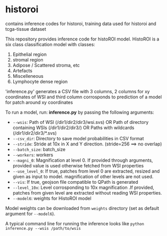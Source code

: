 # historoi
contains inference codes for historoi, training data used for historoi and tcga-tissue dataset


This repository provides inference code for histoROI model.
HistoROI is a six class classification model with classes:
1. Epithelial region
2. stromal region
3. Adipose / Scattered stroma, etc
4. Artefacts
5. Miscelleneous
6. Lymphocyte dense region

'inference.py' generates a CSV file with 3 columns, 2 columns for xy coordinates of WSI and third column corrosponds to prediction of a model for patch around xy coordinates

To run a model, run:
**inference.py** by passing the following arguments:
*  `--wsis`: Path of WSI (/dir1/dir2/dir3/wsi.svs) OR Path of directory containing WSIs (/dir1/dir2/dir3/) OR Paths with wildcards (/dir1/dir2/dir3/*.svs)
*  `--csv_dir`: Directory to save model probabilities in CSV format
*  `--stride`: Stride at 10x in X and Y direction. (stride=256 ==> no overlap)
*  `--batch_size`: batch_size
*  `--workers`: workers
*  `--magni_0`: Magnification at level 0. If provided through arguments, provided value is used otherwise fetched from WSI properties
*  `--use_level_0`: If true, patches from level 0 are extracted, resized and given as input to model. magnification of other levels are not used.
*  `--vis`: If true, geojson file compatible to QPath is generated
*  `--level_10x`: Level corrosponding to 10x magnification .If provided, patches from given level are extracted without reading WSI properties.
*  `--model6`: weights for HistoROI model

Model weights can be downloaded from `weights` directory (set as default argument for `--model6`).

A typical command line for running the inference looks like
`python inference.py --wsis /path/to/wsis`
